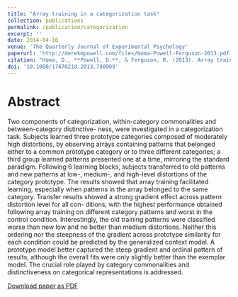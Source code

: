 ```yaml
---
title: "Array training in a categorization task"
collection: publications
permalink: /publication/categorization
excerpt: ''
date: 2014-04-16
venue: 'The Quarterly Journal of Experimental Psychology'
paperurl: 'http://derekmpowell.com/files/Homa-Powell-Ferguson-2013.pdf'
citation: "Homa, D., **Powell, D.**, & Ferguson, R. (2013). Array training in a categorization task. *The Quarterly Journal of Experimental Psychology*, *67*(1), 45-59."
doi: '10.1080/17470218.2013.790909'
---
```


# Abstract

Two components of categorization, within-category commonalities and between-category distinctive- ness, were investigated in a categorization task. Subjects learned three prototype categories composed of moderately high distortions, by observing arrays containing patterns that belonged either to a common prototype category or to three different categories; a third group learned patterns presented one at a time, mirroring the standard paradigm. Following 6 learning blocks, subjects transferred to old patterns and new patterns at low-, medium-, and high-level distortions of the category prototype. The results showed that array training facilitated learning, especially when patterns in the array belonged to the same category. Transfer results showed a strong gradient effect across pattern distortion level for all con- ditions, with the highest performance obtained following array training on different category patterns and worst in the control condition. Interestingly, the old training patterns were classified worse than new low and no better than medium distortions. Neither this ordering nor the steepness of the gradient across prototype similarity for each condition could be predicted by the generalized context model. A prototype model better captured the steep gradient and ordinal pattern of results, although the overall fits were only slightly better than the exemplar model. The crucial role played by category commonalities and distinctiveness on categorical representations is addressed.

[Download paper as PDF](http://derekmpowell.com/files/Homa-Powell-Ferguson-2013.pdf)
